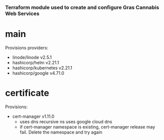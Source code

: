 ### Terraform module used to create and configure Gras Cannabis Web Services

# main
Provisions providers:
- linode/linode         v2.5.1
- hashicorp/helm        v2.21.1
- hashicorp/kubernetes  v2.21.1
- hashicorp/google      v4.71.0

# certificate
Provisions:
- cert-manager          v1.11.0
    * uses dns recursive ns uses google cloud dns
    * if cert-manager namespace is existing, cert-manager release may fail. Delete the namespace and try again

